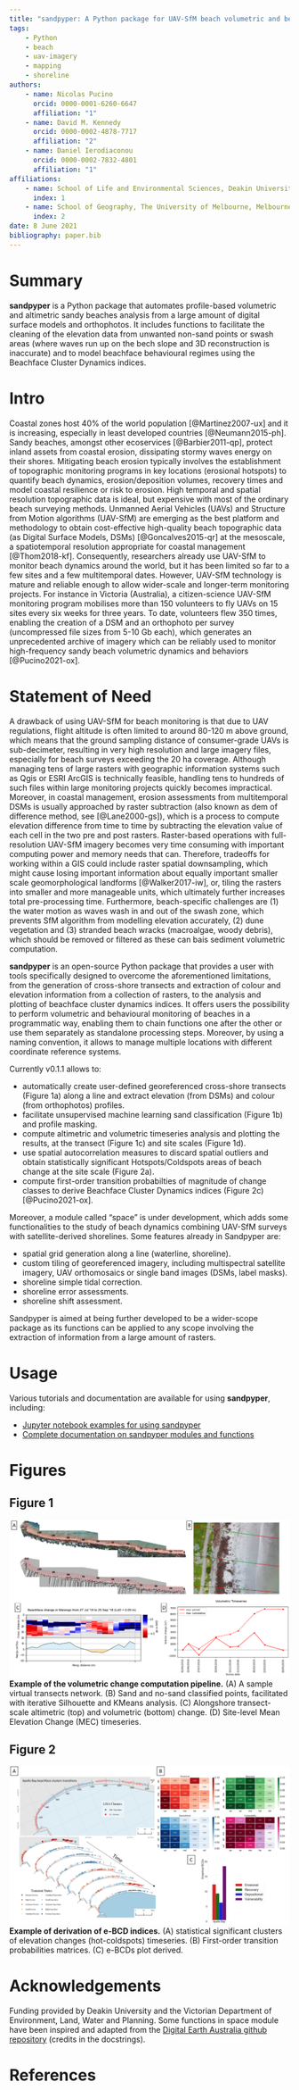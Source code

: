 ```yaml
---
title: "sandpyper: A Python package for UAV-SfM beach volumetric and behavioural analysis"
tags:
    - Python
    - beach
    - uav-imagery
    - mapping
    - shoreline
authors:
    - name: Nicolas Pucino
      orcid: 0000-0001-6260-6647
      affiliation: "1"
    - name: David M. Kennedy
      orcid: 0000-0002-4878-7717
      affiliation: "2"
    - name: Daniel Ierodiaconou
      orcid: 0000-0002-7832-4801
      affiliation: "1"
affiliations:
    - name: School of Life and Environmental Sciences, Deakin University, Warrnambool, 3280, Australia
      index: 1
    - name: School of Geography, The University of Melbourne, Melbourne, 3010, Australia
      index: 2
date: 8 June 2021
bibliography: paper.bib
---
```


# Summary

**sandpyper** is a Python package that automates profile-based volumetric and altimetric sandy beaches analysis from a large amount of digital surface models and orthophotos.  It includes functions to facilitate the cleaning of the elevation data from unwanted non-sand points or swash areas (where waves run up on the bech slope and 3D reconstruction is inaccurate) and to model beachface behavioural regimes using the Beachface Cluster Dynamics indices.

# Intro

Coastal zones host 40% of the world population [@Martinez2007-ux]  and it is increasing, especially in least developed countries [@Neumann2015-ph]. Sandy beaches, amongst other ecoservices [@Barbier2011-qp], protect inland assets from coastal erosion, dissipating stormy waves energy on their shores. Mitigating beach erosion typically involves the establishment of topographic monitoring programs in key locations (erosional hotspots) to quantify beach dynamics, erosion/deposition volumes, recovery times and model coastal resilience or risk to erosion. High temporal and spatial resolution topographic data is ideal, but expensive with most of the ordinary beach surveying methods.
Unmanned Aerial Vehicles (UAVs) and Structure from Motion algorithms (UAV-SfM) are emerging as the best platform and methodology to obtain cost-effective high-quality beach topographic data (as Digital Surface Models, DSMs) [@Goncalves2015-qr] at the mesoscale, a spatiotemporal resolution appropriate for coastal management [@Thom2018-kf]. Consequently, researchers already use UAV-SfM to monitor beach dynamics around the world, but it has been limited so far to a few sites and a few multitemporal dates. However, UAV-SfM technology is mature and reliable enough to allow wider-scale and longer-term monitoring projects.
For instance in Victoria (Australia), a citizen-science UAV-SfM monitoring program mobilises more than 150 volunteers to fly UAVs on 15 sites every six weeks for three years. To date, volunteers flew 350 times, enabling the creation of a DSM and an orthophoto per survey (uncompressed file sizes from 5-10 Gb each), which generates an unprecedented archive of imagery which can be reliably used to monitor high-frequency sandy beach volumetric dynamics and behaviors [@Pucino2021-ox].

# Statement of Need

A drawback of using UAV-SfM for beach monitoring is that due to UAV regulations, flight altitude is often limited to around 80-120 m above ground, which means that the ground sampling distance of consumer-grade UAVs is sub-decimeter, resulting in very high resolution and large imagery files, especially for beach surveys exceeding the 20 ha coverage. Although managing tens of large rasters with geographic information systems such as Qgis or ESRI ArcGIS is technically feasible, handling tens to hundreds of such files within large monitoring projects quickly becomes impractical.
Moreover, in coastal management, erosion assessments from multitemporal DSMs is usually approached by raster subtraction (also known as dem of difference method, see [@Lane2000-gs]), which is a process to compute elevation difference from time to time by subtracting the elevation value of each cell in the two pre and post rasters. Raster-based operations with full-resolution UAV-SfM imagery becomes very time consuming with important computing power and memory needs that can.
Therefore, tradeoffs for working within a GIS could include raster spatial downsampling, which might cause losing important information about equally important smaller scale geomorphological landforms [@Walker2017-iw], or, tiling the rasters into smaller and more manageable units, which ultimately further increases total pre-processing time.
Furthermore, beach-specific challenges are (1) the water motion as waves wash in and out of the swash zone, which prevents SfM algorithm from modelling elevation accurately, (2) dune vegetation and (3) stranded beach wracks (macroalgae, woody debris), which should be removed or filtered as these can bais sediment volumetric computation.

**sandpyper** is an open-source Python package that provides a user with tools specifically designed to overcome the aforementioned limitations, from the generation of cross-shore transects and extraction of colour and elevation information from a collection of rasters, to the analysis and plotting of beachface cluster dynamics indices. It offers users the possibility to perform volumetric and behavioural monitoring of beaches in a programmatic way, enabling them to chain functions one after the other or use them separately as standalone processing steps. Moreover, by using a naming convention, it allows to manage multiple locations with different coordinate reference systems.


Currently v0.1.1 allows to:

* automatically create user-defined georeferenced cross-shore transects (Figure 1a) along a line and extract elevation (from DSMs) and colour (from orthophotos) profiles.
* facilitate unsupervised machine learning sand classification (Figure 1b) and profile masking.
* compute altimetric and volumetric timeseries analysis and plotting the results, at the transect (Figure 1c) and site scales (Figure 1d).
* use spatial autocorrelation measures to discard spatial outliers and obtain statistically significant Hotspots/Coldspots areas of beach change at the site scale (Figure 2a).
* compute first-order transition probabilties of magnitude of change classes to derive Beachface Cluster Dynamics indices (Figure 2c) [@Pucino2021-ox].

Moreover, a module called “space” is under development, which adds some functionalities to the study of beach dynamics combining UAV-SfM surveys with satellite-derived shorelines. Some features already in Sandpyper are:

* spatial grid generation along a line (waterline, shoreline).
* custom tiling of georeferenced imagery, including multispectral satellite imagery, UAV orthomosaics or single band images (DSMs, label masks).
* shoreline simple tidal correction.
* shoreline error assessments.
* shoreline shift assessment.

Sandpyper is aimed at being further developed to be a wider-scope package as its functions can be applied to any scope involving the extraction of information from a large amount of rasters.

# Usage

Various tutorials and documentation are available for using **sandpyper**, including:

-   [Jupyter notebook examples for using sandpyper](https://github.com/npucino/sandpyper/tree/master/examples)
-   [Complete documentation on sandpyper modules and functions](https://npucino.github.io/sandpyper/)

# Figures

## Figure 1
![**Example of the volumetric change computation pipeline.** (A) A sample virtual transects network. (B) Sand and no-sand classified points, facilitated with iterative Silhouette and KMeans analysis. (C) Alongshore transect-scale altimetric (top) and volumetric (bottom) change. (D) Site-level Mean Elevation Change (MEC) timeseries.\label{fig:ground}](joss_fig1.png)
**Example of the volumetric change computation pipeline.** (A) A sample virtual transects network. (B) Sand and no-sand classified points, facilitated with iterative Silhouette and KMeans analysis. (C) Alongshore transect-scale altimetric (top) and volumetric (bottom) change. (D) Site-level Mean Elevation Change (MEC) timeseries.

## Figure 2
![**Example of derivation of e-BCD indices.** (A) statistical significant clusters of elevation changes (hot-coldspots) timeseries. (B) First-order transition probabilities matrices. (C) e-BCDs plot derived.\label{fig:dists}](joss_fig2.png)
**Example of derivation of e-BCD indices.** (A) statistical significant clusters of elevation changes (hot-coldspots) timeseries. (B) First-order transition probabilities matrices. (C) e-BCDs plot derived.

# Acknowledgements

Funding provided by Deakin University and the Victorian Department of Environment, Land, Water and Planning.
Some functions in space module have been inspired and adapted from the [Digital Earth Australia github repository](https://github.com/GeoscienceAustralia/dea-notebooks) (credits in the docstrings). 

# References
